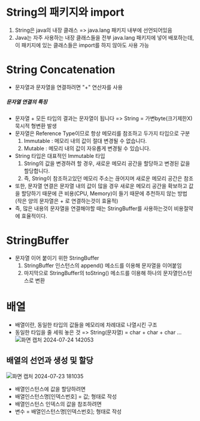 # String의 패키지와 import
1. String은 java의 내장 클래스 => java.lang 패키지 내부에 선언되어있음
2. Java는 자주 사용하는 내장 클래스들을 전부 java.lang 패키지에 넣어 배포하는데, 이 패키지에 있는 클래스들은 import를 하지 않아도 사용 가능
# String Concatenation
- 문자열과 문자열을 연결하려면 "+" 연산자를 사용
##### 문자열 연결의 특징
- 문자열 + 모든 타입의 결과는 문자열이 됩니다 => String = 가변byte(크기제한X) 묵시적 형변환 발생
- 문자열은 Reference Type이므로 항상 메모리를 참조하고 두가지 타입으로 구분
  1. Immutable : 메모리 내의 값이 절대 변경될 수 없습니다.
  2. Mutable : 메모리 내의 값이 자유롭게 변경될 수 있습니다.
- String 타입은 대표적인 Immutable 타입
  1. String의 값을 변경하려 할 경우, 새로운 메모리 공간을 할당하고 변경된 값을 할당합니다.
  2. 즉, String이 참조하고있던 메모리 주소는 끊어지며 새로운 메모리 공간은 참조
- 또한, 문자열 연결은 문자열 내의 값이 많을 경우 새로운 메모리 공간을 확보하고 값을 할당하기 때문에 큰 비용(CPU, Memory)이 들기 때문에 추천하지 않는 방법 (작은 양의 문자열은 + 로 연결하는것이 효율적)
- 즉, 많은 내용의 문자열을 연결해야할 때는 StringBuffer를 사용하는것이 비용절약에 효율적이다.
# StringBuffer
- 문자열 이어 붙이기 위한 StringBuffer
  1. StringBuffer 인스턴스의 append() 메소드를 이용해 문자열을 이어붙임
  2. 마지막으로 StringBuffer의 toString() 메소드를 이용해 하나의 문자열인스턴스로 변환
# 배열
- 배열이란, 동일한 타입의 값들을 메모리에 차례대로 나열시킨 구조
- 동일한 타입을 줄 세워 놓은 것 => String(문자열) = char + char + char ...
![화면 캡처 2024-07-24 142053](https://github.com/user-attachments/assets/b3b19dc2-5260-4afb-b0db-da48ee28a939)

## 배열의 선언과 생성 및 할당
![화면 캡처 2024-07-23 181035](https://github.com/user-attachments/assets/6a35fbdc-aa2e-4414-81fa-9c41b05e2aeb)

- 배열인스턴스에 값을 할당하려면
- 배열인스턴스명[인덱스번호] = 값; 형태로 작성
- 배열인스턴스 인덱스의 값을 참조하려면
- 변수 = 배열인스턴스명[인덱스번호]; 형태로 작성
